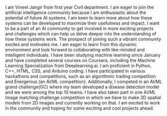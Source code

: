 I am Vineet Jangir from first year Civil department. I am eager to join the artificial
intelligence community because I am enthusiastic about the potential of future AI
systems. I am keen to learn more about how these systems can be developed to
maximize their usefulness and impact. I want to be a part of an AI community to get
involved in more exciting projects and challenges which can help us delve deeper
into the understanding of how these systems work. The prospect of joining such a
vibrant community excites and motivates me. I am eager to learn from this dynamic
environment and look forward to collaborating with like-minded and intelligent
individuals. I have been studying machine learning since January and have completed
several courses on Coursera, including the Machine Learning Specialization from
Deeplearning.ai. I am proficient in Python, C++, HTML, CSS, and Arduino coding. I
have participated in various hackathons and competitions, such as an algorithmic
trading competition and Energenius (an AI/ML competition). Additionally, I
competed in an AI/ML grand challenge(GC) where my team developed a disease
detection model and we were among the top 10 teams. I have also taken part in one
AI/ML Image matching challenge competition in which we have to make 3D spatial
models from 2D images and currently working on that. I am excited to work in the
community and hoping for some exciting and cool projects ahead.
